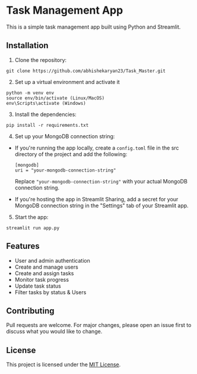 # Task Management App

This is a simple task management app built using Python and Streamlit.

## Installation

1. Clone the repository:

```
git clone https://github.com/abhishekaryan23/Task_Master.git
```

2. Set up a virtual environment and activate it

```
python -m venv env
source env/bin/activate (Linux/MacOS) 
env\Scripts\activate (Windows)
```

3. Install the dependencies:

```
pip install -r requirements.txt
```
4. Set up your MongoDB connection string:

* If you're running the app locally, create a `config.toml` file in the src directory of the project and add the following:

  ```
  [mongodb]
  uri = "your-mongodb-connection-string"
  ```

  Replace `"your-mongodb-connection-string"` with your actual MongoDB connection string.

* If you're hosting the app in Streamlit Sharing, add a secret for your MongoDB connection string in the "Settings" tab of your Streamlit app.

5. Start the app:


```
streamlit run app.py
```

## Features

- User and admin authentication
- Create and manage users
- Create and assign tasks
- Monitor task progress
- Update task status
- Filter tasks by status & Users

## Contributing

Pull requests are welcome. For major changes, please open an issue first to discuss what you would like to change.

## License

This project is licensed under the [MIT License](LICENSE).
